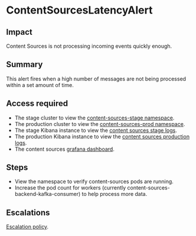 ContentSourcesLatencyAlert
==========================

Impact
------

Content Sources is not processing incoming events quickly enough.

Summary
-------

This alert fires when a high number of messages are not being processed within a set amount of time.

Access required
---------------
- The stage cluster to view the [content-sources-stage namespace][content-sources-stage-namespace].
- The production cluster to view the [content-sources-prod namespace][content-sources-prod-namespace].
- The stage Kibana instance to view the [content sources stage logs][content-sources-kibana-stage].
- The production Kibana instance to view the [content sources production logs][content-sources-kibana-prod].
- The content sources [grafana dashboard][grafana].

[content-sources-stage-namespace]: https://console-openshift-console.apps.crcs02ue1.urby.p1.openshiftapps.com/k8s/ns/content-sources-stage/services
[content-sources-prod-namespace]: https://console-openshift-console.apps.crcp01ue1.o9m8.p1.openshiftapps.com/project-details/ns/content-sources-prod
[content-sources-kibana-stage]: https://kibana.apps.crcs02ue1.urby.p1.openshiftapps.com/app/kibana#/discover?_g=(filters:!(),refreshInterval:(pause:!t,value:0),time:(from:now%2Fd,to:now%2Fd))&_a=(columns:!(_source),filters:!(),index:'43c5fed0-d5ce-11ea-b58c-a7c95afd7a5d',interval:auto,query:(language:kuery,query:'@log_group:content'),sort:!())
[content-sources-kibana-prod]: https://kibana.apps.crcp01ue1.o9m8.p1.openshiftapps.com/app/kibana#/discover?_g=(filters:!(),refreshInterval:(pause:!t,value:0),time:(from:now%2Fd,to:now%2Fd))&_a=(columns:!(_source),filters:!(),index:'43c5fed0-d5ce-11ea-b58c-a7c95afd7a5d',interval:auto,query:(language:kuery,query:'@log_group:%22content-sources-prod%22'),sort:!())
[grafana]: https://grafana.app-sre.devshift.net/d/content-sources/content-sources

Steps
-----
- View the namespace to verify content-sources pods are running.
- Increase the pod count for workers (currently content-sources-backend-kafka-consumer) to help process more data.

Escalations
-----------

[Escalation policy](data/teams/insights/escalation-policies/crc-content-sources-escalations.yml).
